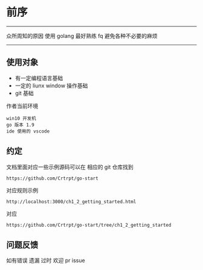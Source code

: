 # 前序

---

众所周知的原因 使用 golang 最好熟练 fq 避免各种不必要的麻烦

---

## 使用对象

- 有一定编程语言基础
- 一定的 liunx window 操作基础
- git 基础

作者当前环境

```
win10 开发机
go 版本 1.9
ide 使用的 vscode
```

## 约定

文档里面对应一些示例源码可以在 相应的 git 仓库找到

```
https://github.com/Crtrpt/go-start
```

对应规则示例

```
http://localhost:3000/ch1_2_getting_started.html
```

对应

```
https://github.com/Crtrpt/go-start/tree/ch1_2_getting_started
```

## 问题反馈

如有错误 遗漏 过时 欢迎 pr issue

